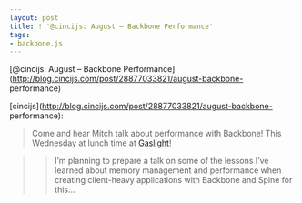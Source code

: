 ```yaml
---
layout: post
title: ! '@cincijs: August – Backbone Performance'
tags:
- backbone.js
---
```

[@cincijs: August – Backbone
Performance](http://blog.cincijs.com/post/28877033821/august-backbone-
performance)

[cincijs](http://blog.cincijs.com/post/28877033821/august-backbone-
performance):

> Come and hear Mitch talk about performance with Backbone! This Wednesday at
lunch time at [Gaslight](http://goo.gl/maps/309ny)!

>

>> I’m planning to prepare a talk on some of the lessons I’ve learned about
memory management and performance when creating client-heavy applications with
Backbone and Spine for this…
